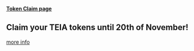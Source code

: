 **[Token Claim page](https://vote.teia.art/vote/QmeJ9ATjn4ge9phDzvpmdZzRZdRoKJdyk4swPiVgaxAx6z)**
## Claim your TEIA tokens until 20th of November!
[more info](https://discourse.teia.art/t/vote-discussion-total-supply-of-teia-dao-tokens/625)
